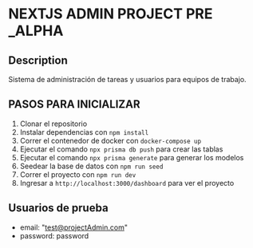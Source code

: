 # NEXTJS ADMIN PROJECT PRE _ALPHA

## Description

Sistema de administración de tareas y usuarios para equipos de trabajo.

## PASOS PARA INICIALIZAR
1. Clonar el repositorio
2. Instalar dependencias con `npm install`
3. Correr el contenedor de docker con `docker-compose up `
4. Ejecutar el comando `npx prisma db push` para crear las tablas
5. Ejecutar el comando `npx prisma generate` para generar los modelos
6. Seedear la base de datos con `npm run seed`
7. Correr el proyecto con `npm run dev`
8. Ingresar a `http://localhost:3000/dashboard` para ver el proyecto

## Usuarios de prueba
- email: "test@projectAdmin.com"
- password: password